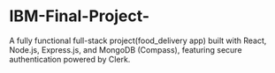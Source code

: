 # IBM-Final-Project-
A fully functional full-stack project(food_delivery app) built with React, Node.js, Express.js, and MongoDB (Compass), featuring secure authentication powered by Clerk.

